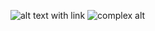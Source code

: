 ![alt text with [link](javascript:alert('XSS'))](https://safe.com)
![[complex][1] alt](https://safe.com)

[1]: javascript:alert('XSS')